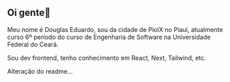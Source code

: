 ## Oi gente👋

Meu nome é Douglas Eduardo, sou da cidade de PioIX no Piauí, atualmente curso  6º período do curso de Engenharia de Software na Universidade Federal do Ceará.

Sou dev frontend, tenho conhecimento em React, Next, Tailwind, etc.

Alteração do readme...
<!--
**douglasessousa/douglasessousa** is a ✨ _special_ ✨ repository because its `README.md` (this file) appears on your GitHub profile.

Here are some ideas to get you started:

- 🔭 I’m currently working on ...
- 🌱 I’m currently learning ...
- 👯 I’m looking to collaborate on ...
- 🤔 I’m looking for help with ...
- 💬 Ask me about ...
- 📫 How to reach me: ...
- 😄 Pronouns: ...
- ⚡ Fun fact: ...
-->
